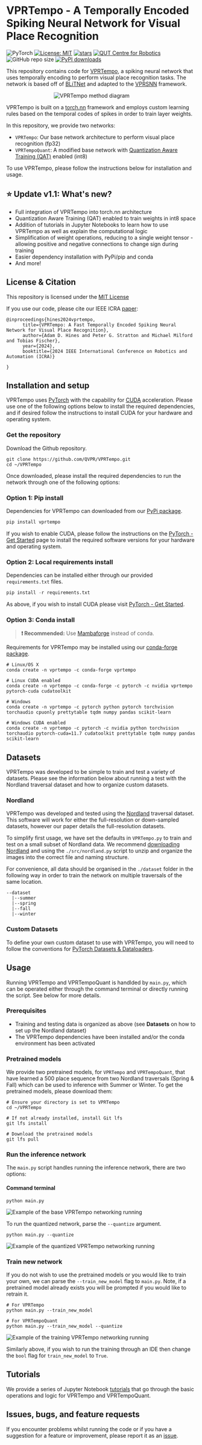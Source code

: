 # VPRTempo - A Temporally Encoded Spiking Neural Network for Visual Place Recognition
![PyTorch](https://img.shields.io/badge/PyTorch-%23EE4C2C.svg?style=for-the-badge&logo=PyTorch&logoColor=white)
[![License: MIT](https://img.shields.io/badge/License-MIT-yellow.svg?style=flat-square)](https://creativecommons.org/licenses/by-nc-sa/4.0/)
[![stars](https://img.shields.io/github/stars/QVPR/VPRTempo.svg?style=flat-square)](https://github.com/QVPR/VPRTempo/stargazers)
[![QUT Centre for Robotics](https://img.shields.io/badge/collection-QUT%20Robotics-%23043d71?style=flat-square)](https://qcr.ai)
![GitHub repo size](https://img.shields.io/github/repo-size/QVPR/VPRTempo.svg?style=flat-square)
[![PyPI downloads](https://img.shields.io/pypi/dw/VPRTempo.svg)](https://pypistats.org/packages/vprtempo)

This repository contains code for [VPRTempo](https://vprtempo.github.io), a spiking neural network that uses temporally encoding to perform visual place recognition tasks. The network is based off of [BLiTNet](https://arxiv.org/pdf/2208.01204.pdf) and adapted to the [VPRSNN](https://github.com/QVPR/VPRSNN) framework. 

<p style="width: 50%; display: block; margin-left: auto; margin-right: auto">
  <img src="./assets/vprtempo_example.gif" alt="VPRTempo method diagram"/>
</p>

VPRTempo is built on a [torch.nn](https://pytorch.org/tutorials/beginner/blitz/neural_networks_tutorial.html) framework and employs custom learning rules based on the temporal codes of spikes in order to train layer weights. 

In this repository, we provide two networks: 
  - `VPRTempo`: Our base network architecture to perform visual place recognition (fp32)
  - `VPRTempoQuant`: A modified base network with [Quantization Aware Training (QAT)](https://pytorch.org/docs/stable/quantization.html) enabled (int8)

To use VPRTempo, please follow the instructions below for installation and usage.

## :star: Update v1.1: What's new?
  - Full integration of VPRTempo into torch.nn architecture
  - Quantization Aware Training (QAT) enabled to train weights in int8 space
  - Addition of tutorials in Jupyter Notebooks to learn how to use VPRTempo as well as explain the computational logic
  - Simplification of weight operations, reducing to a single weight tensor - allowing positive and negative connections to change sign during training
  - Easier dependency installation with PyPi/pip and conda
  - And more!

## License & Citation
This repository is licensed under the [MIT License](./LICENSE) 

If you use our code, please cite our IEEE ICRA [paper](https://arxiv.org/abs/2309.10225):
```
@inproceedings{hines2024vprtempo,
      title={VPRTempo: A Fast Temporally Encoded Spiking Neural Network for Visual Place Recognition}, 
      author={Adam D. Hines and Peter G. Stratton and Michael Milford and Tobias Fischer},
      year={2024},
      booktitle={2024 IEEE International Conference on Robotics and Automation (ICRA)}
      
}
```
## Installation and setup
VPRTempo uses [PyTorch](https://pytorch.org/) with the capability for [CUDA](https://developer.nvidia.com/cuda-toolkit) acceleration. Please use one of the following options below to install the required dependencies, and if desired follow the instructions to install CUDA for your hardware and operating system.
### Get the repository
Download the Github repository.
```console
git clone https://github.com/QVPR/VPRTempo.git
cd ~/VPRTempo
```
Once downloaded, please install the required dependencies to run the network through one of the following options:

### Option 1: Pip install
Dependencies for VPRTempo can downloaded from our [PyPi package](https://pypi.org/project/VPRTempo/).

```python
pip install vprtempo
```
If you wish to enable CUDA, please follow the instructions on the [PyTorch - Get Started](https://pytorch.org/get-started/locally/) page to install the required software versions for your hardware and operating system.

### Option 2: Local requirements install
Dependencies can be installed either through our provided `requirements.txt` files.

```python
pip install -r requirements.txt
```
As above, if you wish to install CUDA please visit [PyTorch - Get Started](https://pytorch.org/get-started/locally/).
### Option 3: Conda install
>**:heavy_exclamation_mark: Recommended:**
> Use [Mambaforge](https://mamba.readthedocs.io/en/latest/installation/mamba-installation.html) instead of conda.

Requirements for VPRTempo may be installed using our [conda-forge package](https://anaconda.org/conda-forge/vprtempo).

```console
# Linux/OS X
conda create -n vprtempo -c conda-forge vprtempo

# Linux CUDA enabled
conda create -n vprtempo -c conda-forge -c pytorch -c nvidia vprtempo pytorch-cuda cudatoolkit

# Windows
conda create -n vprtempo -c pytorch python pytorch torchvision torchaudio cpuonly prettytable tqdm numpy pandas scikit-learn

# Windows CUDA enabled
conda create -n vprtempo -c pytorch -c nvidia python torchvision torchaudio pytorch-cuda=11.7 cudatoolkit prettytable tqdm numpy pandas scikit-learn

```

## Datasets
VPRTempo was developed to be simple to train and test a variety of datasets. Please see the information below about running a test with the Nordland traversal dataset and how to organize custom datasets.

### Nordland
VPRTempo was developed and tested using the [Nordland](https://webdiis.unizar.es/~jmfacil/pr-nordland/#download-dataset) traversal dataset. This software will work for either the full-resolution or down-sampled datasets, however our paper details the full-resolution datasets. 

To simplify first usage, we have set the defaults in `VPRTempo.py` to train and test on a small subset of Nordland data. We recommend [downloading Nordland](https://webdiis.unizar.es/~jmfacil/pr-nordland/#download-dataset) and using the `./src/nordland.py` script to unzip and organize the images into the correct file and naming structure.

For convenience, all data should be organised in the `./dataset` folder in the following way in order to train the network on multiple traversals of the same location.

```
--dataset
  |--summer
  |--spring
  |--fall
  |--winter
```
### Custom Datasets
To define your own custom dataset to use with VPRTempo, you will need to follow the conventions for [PyTorch Datasets & Dataloaders](https://pytorch.org/tutorials/beginner/basics/data_tutorial.html). 

## Usage
Running VPRTempo and VPRTempoQuant is handlded by `main.py`, which can be operated either through the command terminal or directly running the script. See below for more details.
### Prerequisites
* Training and testing data is organized as above (see **Datasets** on how to set up the Nordland dataset)
* The VPRTempo dependencies have been installed and/or the conda environment has been activated

### Pretrained models
We provide two pretrained models, for `VPRTempo` and `VPRTempoQuant`, that have learned a 500 place sequence from two Nordland traversals (Spring & Fall) which can be used to inference with Summer or Winter. To get the pretrained models, please download them:

```console
# Ensure your directory is set to VPRTempo
cd ~/VPRTempo

# If not already installed, install Git lfs
git lfs install

# Download the pretrained models
git lfs pull
```
### Run the inference network
The `main.py` script handles running the inference network, there are two options:

#### Command terminal
```console
python main.py
```
<p style="width: 100%; display: block; margin-left: auto; margin-right: auto">
  <img src="./assets/main_example.gif" alt="Example of the base VPRTempo networking running"/>
</p>

To run the quantized network, parse the `--quantize` argument.
```console
python main.py --quantize
```
<p style="width: 100%; display: block; margin-left: auto; margin-right: auto">
  <img src="./assets/mainquant_example.gif" alt="Example of the quantized VPRTempo networking running"/>
</p>


### Train new network
If you do not wish to use the pretrained models or you would like to train your own, we can parse the `--train_new_model` flag to `main.py`. Note, if a pretrained model already exists you will be prompted if you would like to retrain it.
```console
# For VPRTempo
python main.py --train_new_model

# For VPRTempoQuant
python main.py --train_new_model --quantize
```
<p style="width: 100%; display: block; margin-left: auto; margin-right: auto">
  <img src="./assets/train_example.gif" alt="Example of the training VPRTempo networking running"/>
</p>

Similarly above, if you wish to run the training through an IDE then change the `bool` flag for `train_new_model` to `True`.

## Tutorials
We provide a series of Jupyter Notebook [tutorials](https://github.com/AdamDHines/VPRTempo-quant/tree/main/tutorials) that go through the basic operations and logic for VPRTempo and VPRTempoQuant. 

## Issues, bugs, and feature requests
If you encounter problems whilst running the code or if you have a suggestion for a feature or improvement, please report it as an [issue](https://github.com/QVPR/VPRTempo/issues).
